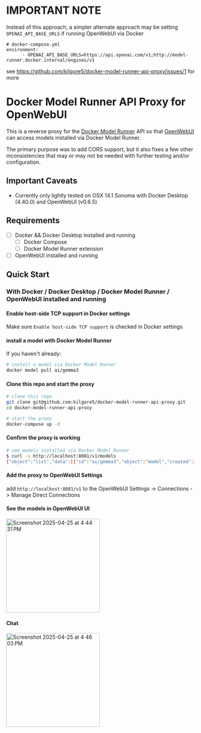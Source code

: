 # IMPORTANT NOTE

Instead of this approach, a simpler alternate approach may be setting `OPENAI_API_BASE_URLS` if running
OpenWebUI via Docker

```
# docker-compose.yml
environment:
      - OPENAI_API_BASE_URLS=https://api.openai.com/v1;http://model-runner.docker.internal/engines/v1
```

see https://github.com/kilgore5/docker-model-runner-api-proxy/issues/1 for more

# Docker Model Runner API Proxy for OpenWebUI

This is a reverse proxy for the [Docker Model Runner](https://docs.docker.com/desktop/features/model-runner/) API so that [OpenWebUI](https://openwebui.com/) can access models installed via Docker Model Runner.

The primary purpose was to add CORS support, but it also fixes a few other inconsistencies that may or may not be needed with further testing and/or configuration.

## Important Caveats

- Currently only lightly tested on OSX 14.1 Sonoma with Docker Desktop (4.40.0) and OpenWebUI (v0.6.5)

## Requirements

- [ ] Docker && Docker Desktop installed and running
  - [ ] Docker Compose
  - [ ] Docker Model Runner extension
- [ ] OpenWebUI installed and running

## Quick Start

### With Docker / Docker Desktop / Docker Model Runner / OpenWebUI installed and running

#### Enable host-side TCP support in Docker settings

Make sure `Enable host-side TCP support` is checked in Docker settings

#### install a model with Docker Model Runner

If you haven't already:

```bash
# install a model via Docker Model Runner
docker model pull ai/gemma3
```

#### Clone this repo and start the proxy

```bash
# clone this repo
git clone git@github.com:kilgore5/docker-model-runner-api-proxy.git
cd docker-model-runner-api-proxy

# start the proxy
docker-compose up -d
```

#### Confirm the proxy is working

```bash
# see models installed via Docker Model Runner
$ curl -s http://localhost:8081/v1/models
{"object":"list","data":[{"id":"ai/gemma3","object":"model","created":1742979452,"owned_by":"docker"}]}
```

#### Add the proxy to OpenWebUI Settings

add `http://localhost:8081/v1` to the OpenWebUI Settings -> Connections -> Manage Direct Connections

#### See the models in OpenWebUI UI
<img width="250" alt="Screenshot 2025-04-25 at 4 44 31 PM" src="https://github.com/user-attachments/assets/5e05146d-e4c8-42f7-978e-aeda32dd2ade" />

#### Chat
<img width="250" alt="Screenshot 2025-04-25 at 4 46 03 PM" src="https://github.com/user-attachments/assets/dc086303-49d0-4707-98f0-db0f837ea213" />


